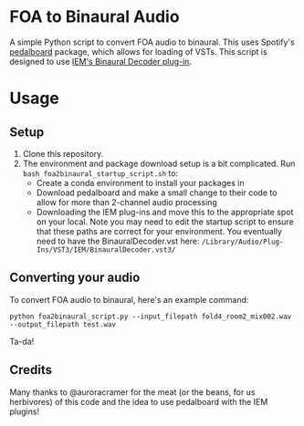 # FOA to Binaural Audio
A simple Python script to convert FOA audio to binaural. This uses Spotify's [pedalboard](https://github.com/spotify/pedalboard) package, which allows for loading of VSTs. This script is designed to use [IEM's Binaural Decoder plug-in](https://plugins.iem.at/docs/plugindescriptions/#binauraldecoder).


# Usage 
## Setup
1. Clone this repository.
2. The environment and package download setup is a bit complicated. Run `bash foa2binaural_startup_script.sh` to:
    - Create a conda environment to install your packages in
    - Download pedalboard and make a small change to their code to allow for more than 2-channel audio processing
    - Downloading the IEM plug-ins and move this to the appropriate spot on your local. Note you may need to edit the startup script to ensure that these paths are correct for your environment. You eventually need to have the BinauralDecoder.vst here: `/Library/Audio/Plug-Ins/VST3/IEM/BinauralDecoder.vst3/`

## Converting your audio
To convert FOA audio to binaural, here's an example command:
```
python foa2binaural_script.py --input_filepath fold4_room2_mix002.wav --output_filepath test.wav
```
Ta-da!

## Credits
Many thanks to @auroracramer for the meat (or the beans, for us herbivores) of this code and the idea to use pedalboard with the IEM plugins!
